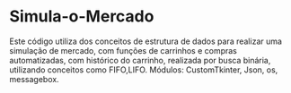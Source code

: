 # Simula-o-Mercado
Este código utiliza dos conceitos de estrutura de dados para realizar uma simulação de mercado, com funções de carrinhos e compras automatizadas, 
com histórico do carrinho, realizada por busca binária, utilizando conceitos como FIFO,LIFO.
Módulos: CustomTkinter, Json, os, messagebox.
